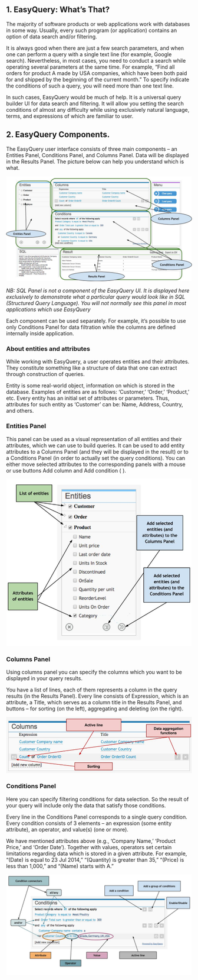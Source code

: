 ## 1. EasyQuery: What’s That?
The majority of software products or web applications work with databases in some way. Usually, every such program (or application) contains an option of data search and/or filtering.

It is always good when there are just a few search parameters, and when one can perform a query with a single text line (for example, Google search). Nevertheless, in most cases, you need to conduct a search while operating several parameters at the same time. For example, “Find all orders for product A made by USA companies, which have been both paid for and shipped by the beginning of the current month.” To specify indicate the conditions of such a query, you will need more than one text line.

In such cases, EasyQuery would be much of help. It is a universal query builder UI for data search and filtering. It will allow you setting the search conditions of almost any difficulty while using exclusively natural language, terms, and expressions of which are familiar to user.

## 2. EasyQuery Components.

The EasyQuery user interface consists of three main components – an Entities Panel, Conditions Panel, and Columns Panel. Data will be displayed in the Results Panel. The picture below can help you understand which is what.

![Image](/images/eq-ui-all.jpg)

_NB: SQL Panel is not a component of the EasyQuery UI. It is displayed here exclusively to demonstrate what a particular query would look like in SQL (Structured Query Language). You will not normally see this panel in most applications which use EasyQuery_

Each component can be used separately. For example, it’s possible to use only Conditions Panel for data filtration while the columns are defined internally inside application.

### About entities and attributes
While working with EasyQuery, a user operates entities and their attributes. They constitute something like a structure of data that one can extract through construction of queries.

Entity is some real-world object, information on which is stored in the database. Examples of entities are as follows: ‘Customer,’ ‘Order,’ ‘Product,’ etc. Every entity has an initial set of attributes or parameters. Thus, attributes for such entity as ‘Customer’ can be: Name, Address, Country, and others.

### Entities Panel
This panel can be used as a visual representation of all entities and their attributes, which we can use to build queries. It can be used to add entity attributes to a Columns Panel (and they will be displayed in the result) or to a Conditions Panel (in order to actually set the query conditions).
You can either move selected attributes to the corresponding panels with a mouse or use buttons Add column and Add condition  (  ).

![Image](/images/eq-ui-entitiespanel.jpg)

### Columns Panel

Using columns panel you can specify the columns which you want to be displayed in your query results.

You have a list of lines, each of them represents a column in the query results (in the Results Panel). Every line consists of Expression, which is an attribute, a Title, which serves as a column title in the Results Panel, and buttons – for sorting (on the left), aggregating and deleting (on the right).

![Image](/images/eq-ui-columnspanel.jpg)

### Conditions Panel

Here you can specify filtering conditions for data selection. So the result of your query will include only the data that satisfy those conditions.

Every line in the Conditions Panel corresponds to a single query condition. Every condition consists of 3 elements – an expression (some entity attribute), an operator, and value(s) (one or more).

We have mentioned attributes above (e.g., ‘Company Name,’ ‘Product Price,’ and ‘Order Date’). Together with values, operators set certain limitations regarding data which is stored in a given attribute. For example, “(Date) is equal to 23 Jul 2014,” “(Quantity) is greater than 35,” “(Price) is less than 1,000,” and “(Name) starts with A.”

![Image](/images/eq-ui-querypanel.jpg)
